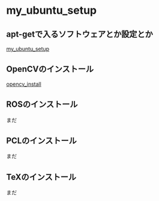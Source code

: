 # my_ubuntu_setup

## apt-getで入るソフトウェアとか設定とか

[my_ubuntu_setup](./ubuntu_application/README.md)

## OpenCVのインストール

[opencv_install](./OpenCV_install/README.md)

## ROSのインストール

まだ

## PCLのインストール

まだ

## TeXのインストール

まだ
